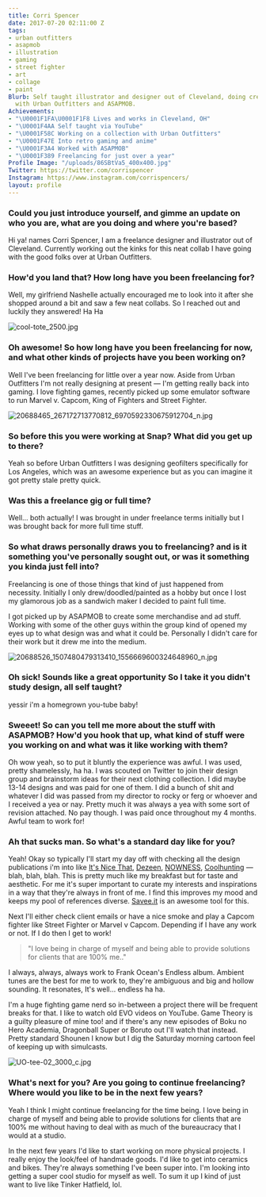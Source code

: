```yaml
---
title: Corri Spencer
date: 2017-07-20 02:11:00 Z
tags:
- urban outfitters
- asapmob
- illustration
- gaming
- street fighter
- art
- collage
- paint
Blurb: Self taught illustrator and designer out of Cleveland, doing creative things
  with Urban Outfitters and ASAPMOB.
Achievements:
- "\U0001F1FA\U0001F1F8 Lives and works in Cleveland, OH"
- "\U0001F4AA Self taught via YouTube"
- "\U0001F58C Working on a collection with Urban Outfitters"
- "\U0001F47E Into retro gaming and anime"
- "\U0001F3A4 Worked with ASAPMOB"
- "\U0001F389 Freelancing for just over a year"
Profile Image: "/uploads/86SBtVa5_400x400.jpg"
Twitter: https://twitter.com/corrispencer
Instagram: https://www.instagram.com/corrispencers/
layout: profile
---
```


### Could you just introduce yourself, and gimme an update on who you are, what are you doing and where you're based?

Hi ya! names Corri Spencer, I am a freelance designer and illustrator out of Cleveland. Currently working out the kinks for this neat collab I have going with the good folks over at Urban Outfitters.

### How'd you land that? How long have you been freelancing for?

Well, my girlfriend Nashelle actually encouraged me to look into it after she shopped around a bit and saw a few neat collabs. So I reached out and luckily they answered! Ha Ha

![cool-tote_2500.jpg](/uploads/cool-tote_2500.jpg)

### Oh awesome! So how long have you been freelancing for now, and what other kinds of projects have you been working on?

Well I've been freelancing for little over a year now. Aside from Urban Outfitters I'm not really designing at present — I'm getting really back into gaming. I love fighting games, recently picked up some emulator software to run Marvel v. Capcom, King of Fighters and Street Fighter.

![20688465_267172713770812_6970592330675912704_n.jpg](/uploads/20688465_267172713770812_6970592330675912704_n.jpg)

### So before this you were working at Snap? What did you get up to there?

Yeah so before Urban Outfitters I was designing geofilters specifically for Los Angeles, which was an awesome experience but as you can imagine it got pretty stale pretty quick.

### Was this a freelance gig or full time?

Well… both actually! I was brought in under freelance terms initially but I was brought back for more full time stuff.

### So what draws personally draws you to freelancing? and is it something you've personally sought out, or was it something you kinda just fell into?

Freelancing is one of those things that kind of just happened from necessity. Initially I only drew/doodled/painted as a hobby but once I lost my glamorous job as a sandwich maker I decided to paint full time. 

I got picked up by ASAPMOB to create some merchandise and ad stuff. Working with some of the other guys within the group kind of opened my eyes up to what design was and what it could be. Personally I didn't care for their work but it drew me into the medium.

![20688526_1507480479313410_1556669600324648960_n.jpg](/uploads/20688526_1507480479313410_1556669600324648960_n.jpg)

### Oh sick! Sounds like a great opportunity So I take it you didn't study design, all self taught?

yessir i'm a homegrown you-tube baby!

### Sweeet! So can you tell me more about the stuff with ASAPMOB? How'd you hook that up, what kind of stuff were you working on and what was it like working with them?

Oh wow yeah, so to put it bluntly the experience was awful. I was used, pretty shamelessly, ha ha. I was scouted on Twitter to join their design group and brainstorm ideas for their next clothing collection. I did maybe 13-14 designs and was paid for one of them. I did a bunch of shit and whatever I did was passed from my director to rocky or ferg or whoever and I received a yea or nay. Pretty much it was always a yea with some sort of revision attached. No pay though. I was paid once throughout my 4 months. Awful team to work for!

### Ah that sucks man. So what's a standard day like for you?

Yeah! Okay so typically I'll start my day off with checking all the design publications i'm into like [It's Nice That](http://www.itsnicethat.com/), [Dezeen](https://www.dezeen.com/), [NOWNESS](https://www.nowness.com/), [Coolhunting](http://www.coolhunting.com/) — blah, blah, blah. This is pretty much like my breakfast but for taste and aesthetic. For me it's super important to curate my interests and inspirations in a way that they're always in front of me. I find this improves my mood and keeps my pool of references diverse. [Savee.it](http://savee.it) is an awesome tool for this. 

Next I'll either check client emails or have a nice smoke and play a Capcom fighter like Street Fighter or Marvel v Capcom. Depending if I have any work or not. If I do then I get to work! 

> "I love being in charge of myself and being able to provide solutions for clients that are 100% me.."

I always, always, always work to Frank Ocean's Endless album. Ambient tunes are the best for me to work to, they're ambiguous and big and hollow sounding. It resonates, It's well… endless ha ha. 

I'm a huge fighting game nerd so in-between a project there will be frequent breaks for that. I like to watch old EVO videos on YouTube. Game Theory is a guilty pleasure of mine too! and if there's any new episodes of Boku no Hero Academia, Dragonball Super or Boruto out I'll watch that instead. Pretty standard Shounen I know but I dig the Saturday morning cartoon feel of keeping up with simulcasts.

![UO-tee-02_3000_c.jpg](/uploads/UO-tee-02_3000_c.jpg)

### What's next for you? Are you going to continue freelancing? Where would you like to be in the next few years?

Yeah I think I might continue freelancing for the time being. I love being in charge of myself and being able to provide solutions for clients that are 100% me without having to deal with as much of the bureaucracy that I would at a studio. 

In the next few years I'd like to start working on more physical projects. I really enjoy the look/feel of handmade goods. I'd like to get into ceramics and bikes. They're always something I've been super into. I'm looking into getting a super cool studio for myself as well. To sum it up I kind of just want to live like Tinker Hatfield, lol.